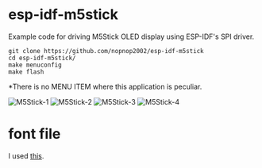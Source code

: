 # esp-idf-m5stick
Example code for driving M5Stick OLED display using ESP-IDF's SPI driver.   

```
git clone https://github.com/nopnop2002/esp-idf-m5stick
cd esp-idf-m5stick/
make menuconfig
make flash
```

\*There is no MENU ITEM where this application is peculiar.   

![M5Stick-1](https://user-images.githubusercontent.com/6020549/103348058-440e9900-4adc-11eb-95ef-60e91023f622.JPG)
![M5Stick-2](https://user-images.githubusercontent.com/6020549/103348063-483ab680-4adc-11eb-8e95-7772ac789c73.JPG)
![M5Stick-3](https://user-images.githubusercontent.com/6020549/103348073-4b35a700-4adc-11eb-8d3a-45635a3b5930.JPG)
![M5Stick-4](https://user-images.githubusercontent.com/6020549/103348076-4cff6a80-4adc-11eb-87f2-a0d50bbdbcac.JPG)

# font file
I used [this](https://github.com/dhepper/font8x8).
